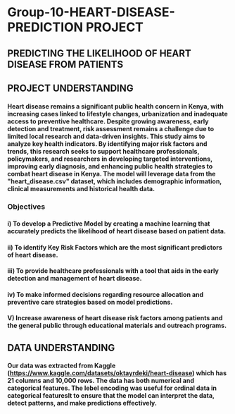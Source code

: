 # Group-10-HEART-DISEASE-PREDICTION PROJECT
## PREDICTING THE LIKELIHOOD OF HEART DISEASE FROM PATIENTS
## PROJECT UNDERSTANDING
#### Heart disease remains a significant public health concern in Kenya, with increasing cases linked to lifestyle changes, urbanization and inadequate access to preventive healthcare. Despite growing awareness, early detection and treatment, risk assessment remains a challenge due to limited local research and data-driven insights. This study aims to analyze key health indicators. By identifying major risk factors and trends, this research seeks to support healthcare professionals, policymakers, and researchers in developing targeted interventions, improving early diagnosis, and enhancing public health strategies to combat heart disease in Kenya. The model will leverage data from the "heart_disease.csv" dataset, which includes demographic information, clinical measurements and historical health data.
### Objectives
#### i) To develop a Predictive Model by creating a machine learning that accurately predicts the likelihood of heart disease based on patient data.
#### ii) To identify Key Risk Factors which are the most significant predictors of heart disease. 
#### iii) To provide healthcare professionals with a tool that aids in the early detection and management of heart disease.
#### iv) To make informed decisions regarding resource allocation and preventive care strategies based on model predictions.
#### V) Increase awareness of heart disease risk factors among patients and the general public through educational materials and outreach programs.
## DATA UNDERSTANDING
#### Our data was extracted from Kaggle (https://www.kaggle.com/datasets/oktayrdeki/heart-disease) which has 21 columns and 10,000 rows. The data has both numerical and categorical features. The lebel encoding was useful for ordinal data in categorical featuresIt to ensure that the model can interpret the data, detect patterns, and make predictions effectively.




